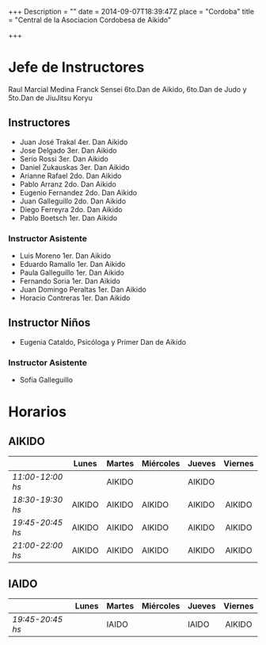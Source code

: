 +++
Description = ""
date = 2014-09-07T18:39:47Z
place = "Cordoba"
title = "Central de la Asociacion Cordobesa de Aikido"

+++

# Jefe de Instructores

Raul Marcial Medina Franck Sensei 6to.Dan de Aikido, 6to.Dan de Judo y 5to.Dan de JiuJitsu Koryu


## Instructores

 * Juan José Trakal 4er. Dan Aikido
 * Jose Delgado 3er. Dan Aikido
 * Serio Rossi 3er. Dan Aikido
 * Daniel Zukauskas 3er. Dan Aikido
 * Arianne Rafael 2do. Dan Aikido
 * Pablo Arranz 2do. Dan Aikido
 * Eugenio Fernandez 2do. Dan Aikido
 * Juan Galleguillo 2do. Dan Aikido
 * Diego Ferreyra 2do. Dan Aikido
 * Pablo Boetsch 1er. Dan Aikido 


### Instructor Asistente

 * Luis Moreno 1er. Dan Aikido
 * Eduardo Ramallo 1er. Dan Aikido
 * Paula Galleguillo 1er. Dan Aikido
 * Fernando Soria 1er. Dan Aikido
 * Juan Domingo Peraltas 1er. Dan Aikido
 * Horacio Contreras 1er. Dan Aikido


## Instructor Niños

 * Eugenia Cataldo, Psicóloga y Primer Dan de Aikido

### Instructor Asistente

 * Sofía Galleguillo

# Horarios

## AIKIDO

|                  | Lunes  | Martes | Miércoles | Jueves | Viernes |
|------------------|--------|--------|-----------|--------|:-------:|
| *11:00-12:00 hs* |        | AIKIDO |           | AIKIDO |         |
| *18:30-19:30 hs* | AIKIDO | AIKIDO | AIKIDO    | AIKIDO |  AIKIDO |
| *19:45-20:45 hs* | AIKIDO | AIKIDO | AIKIDO    | AIKIDO |  AIKIDO |
| *21:00-22:00 hs* | AIKIDO | AIKIDO | AIKIDO    | AIKIDO |  AIKIDO |

## IAIDO

|                  | Lunes | Martes | Miércoles | Jueves | Viernes |
|------------------|-------|--------|-----------|--------|:-------:|
| *19:45-20:45 hs* |       | IAIDO  |           | IAIDO  |  AIKIDO |
